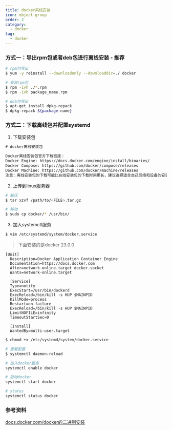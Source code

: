 ```yaml
---
title: docker离线安装
icon: object-group
order: 2
category:
  - docker
tag:
  - docker
---
```


### 方式一：导出rpm包或者deb包进行离线安装 - 推荐

``` bash
# rpm包导出
$ yum -y reinstall --downloadonly --downloaddir=./ docker

# 安装rpm包
$ rpm -ivh ./*.rpm
$ rpm -ivh package_name.rpm

# deb包导出
$ apt-get install dpkg-repack
$ dpkg-repack ${package-name}
```

### 方式二：下载离线包并配置systemd

1. 下载安装包

``` txt
# docker离线安装包

Docker离线安装包官方下载链接：
Docker Engine: https://docs.docker.com/engine/install/binaries/
Docker Compose: https://github.com/docker/compose/releases
Docker Machine: https://github.com/docker/machine/releases
注意：离线安装包的下载可能比在线安装包的下载时间更长，建议选择适合自己网络和设备的安装方式。
```

2. 上传到linux服务器

``` bash
# 解压
$ tar xzvf /path/to/<FILE>.tar.gz

# 移动
$ sudo cp docker/* /usr/bin/
```

3. 加入systemctl服务

``` bash
$ vim /etc/systemd/system/docker.service
```

> 下面安装的是docker 23.0.0

``` shell
[Unit]
  Description=Docker Application Container Engine
  Documentation=https://docs.docker.com
  After=network-online.target docker.socket
  Wants=network-online.target

  [Service]
  Type=notify
  ExecStart=/usr/bin/dockerd
  ExecReload=/bin/kill -s HUP $MAINPID
  KillMode=process
  Restart=on-failure
  ExecReload=/bin/kill -s HUP $MAINPID
  LimitNOFILE=infinity
  TimeoutStartSec=0

  [Install]
  WantedBy=multi-user.target
```

``` bash
$ chmod +x /etc/systemd/system/docker.service
```

``` bash
# 重载配置
$ systemctl daemon-reload

# 加入docker服务
systemctl enable docker

# 启动docker
systemctl start docker

# status
systemctl status docker
```


### 参考资料

[docs.docker.com/docker的二进制安装](https://docs.docker.com/engine/install/binaries/)

